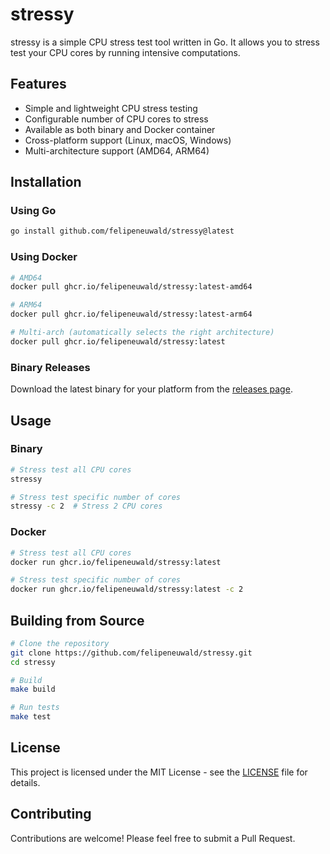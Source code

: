 # stressy

stressy is a simple CPU stress test tool written in Go. It allows you to stress test your CPU cores by running intensive computations.

## Features

- Simple and lightweight CPU stress testing
- Configurable number of CPU cores to stress
- Available as both binary and Docker container
- Cross-platform support (Linux, macOS, Windows)
- Multi-architecture support (AMD64, ARM64)

## Installation

### Using Go

```bash
go install github.com/felipeneuwald/stressy@latest
```

### Using Docker

```bash
# AMD64
docker pull ghcr.io/felipeneuwald/stressy:latest-amd64

# ARM64
docker pull ghcr.io/felipeneuwald/stressy:latest-arm64

# Multi-arch (automatically selects the right architecture)
docker pull ghcr.io/felipeneuwald/stressy:latest
```

### Binary Releases

Download the latest binary for your platform from the [releases page](https://github.com/felipeneuwald/stressy/releases).

## Usage

### Binary

```bash
# Stress test all CPU cores
stressy

# Stress test specific number of cores
stressy -c 2  # Stress 2 CPU cores
```

### Docker

```bash
# Stress test all CPU cores
docker run ghcr.io/felipeneuwald/stressy:latest

# Stress test specific number of cores
docker run ghcr.io/felipeneuwald/stressy:latest -c 2
```

## Building from Source

```bash
# Clone the repository
git clone https://github.com/felipeneuwald/stressy.git
cd stressy

# Build
make build

# Run tests
make test
```

## License

This project is licensed under the MIT License - see the [LICENSE](LICENSE) file for details.

## Contributing

Contributions are welcome! Please feel free to submit a Pull Request.